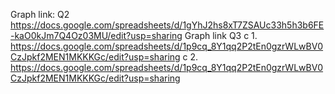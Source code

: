 Graph link: Q2      https://docs.google.com/spreadsheets/d/1gYhJ2hs8xT7ZSAUc33h5h3b6FE-kaO0kJm7Q4Oz03MU/edit?usp=sharing
Graph link  Q3 c 1. https://docs.google.com/spreadsheets/d/1p9cq_8Y1qq2P2tEn0gzrWLwBV0CzJpkf2MEN1MKKKGc/edit?usp=sharing
               c 2. https://docs.google.com/spreadsheets/d/1p9cq_8Y1qq2P2tEn0gzrWLwBV0CzJpkf2MEN1MKKKGc/edit?usp=sharing
